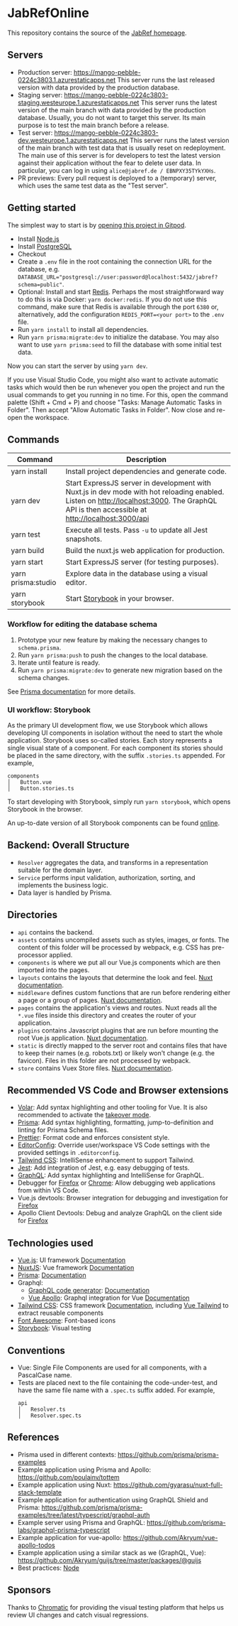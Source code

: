 # JabRefOnline

This repository contains the source of the [JabRef homepage](https://www.jabref.org/).
## Servers

- Production server: https://mango-pebble-0224c3803.1.azurestaticapps.net
  This server runs the last released version with data provided by the production database.
- Staging server: https://mango-pebble-0224c3803-staging.westeurope.1.azurestaticapps.net
  This server runs the latest version of the main branch with data provided by the production database.
  Usually, you do not want to target this server. Its main purpose is to test the main branch before a release.
- Test server: https://mango-pebble-0224c3803-dev.westeurope.1.azurestaticapps.net
  This server runs the latest version of the main branch with test data that is usually reset on redeployment.
  The main use of this server is for developers to test the latest version against their application without the fear to delete user data.
  In particular, you can log in using `alice@jabref.de / EBNPXY35TYkYXHs`.
- PR previews:
  Every pull request is deployed to a (temporary) server, which uses the same test data as the "Test server".

## Getting started

The simplest way to start is by [opening this project in Gitpod](https://gitpod.io/#https://github.com/JabRef/JabRefOnline/).

- Install [Node.js](https://nodejs.org/)
- Install [PostgreSQL](https://www.postgresql.org/)
- Checkout
- Create a `.env` file in the root containing the connection URL for the database, e.g. `DATABASE_URL="postgresql://user:password@localhost:5432/jabref?schema=public"`.
- Optional: Install and start [Redis](https://redis.io/).
  Perhaps the most straightforward way to do this is via Docker: `yarn docker:redis`.
  If you do not use this command, make sure that Redis is available through the port `6380` or, alternatively, add the configuration `REDIS_PORT=<your port>` to the `.env` file.
- Run `yarn install` to install all dependencies.
- Run `yarn prisma:migrate:dev` to initialize the database. You may also want to use `yarn prisma:seed` to fill the database with some initial test data.

Now you can start the server by using `yarn dev`.

If you use Visual Studio Code, you might also want to activate automatic tasks which would then be run whenever you open the project and run the usual commands to get you running in no time.
For this, open the command palette (Shift + Cmd + P) and choose "Tasks: Manage Automatic Tasks in Folder".
Then accept "Allow Automatic Tasks in Folder".
Now close and re-open the workspace.

## Commands

| Command            | Description                                                                                                                                                                                                                                       |
| ------------------ | ------------------------------------------------------------------------------------------------------------------------------------------------------------------------------------------------------------------------------------------------- |
| yarn install       | Install project dependencies and generate code.                                                                                                                                                                                                   |
| yarn dev           | Start ExpressJS server in development with Nuxt.js in dev mode with hot reloading enabled. Listen on [http://localhost:3000](http://localhost:3000). The GraphQL API is then accessible at [http://localhost:3000/api](http://localhost:3000/api) |
| yarn test          | Execute all tests. Pass `-u` to update all Jest snapshots.                                                                                                                                                                                        |
| yarn build         | Build the nuxt.js web application for production.                                                                                                                                                                                                 |
| yarn start         | Start ExpressJS server (for testing purposes).                                                                                                                                                                                                    |
| yarn prisma:studio | Explore data in the database using a visual editor.                                                                                                                                                                                               |
| yarn storybook     | Start [Storybook](#ui-workflow-storybook) in your browser.                                                                                                                                                                                        |

### Workflow for editing the database schema

1. Prototype your new feature by making the necessary changes to `schema.prisma`.
2. Run `yarn prisma:push` to push the changes to the local database.
3. Iterate until feature is ready.
4. Run `yarn prisma:migrate:dev` to generate new migration based on the schema changes.

See [Prisma documentation](https://www.prisma.io/docs/guides/application-lifecycle/prototyping-schema-db-push) for more details.

### UI workflow: Storybook

As the primary UI development flow, we use Storybook which allows developing UI components in isolation without the need to start the whole application.
Storybook uses so-called stories.
Each story represents a single visual state of a component.
For each component its stories should be placed in the same directory, with the suffix `.stories.ts` appended.
For example,

```
components
│   Button.vue
│   Button.stories.ts
```

To start developing with Storybook, simply run `yarn storybook`, which opens Storybook in the browser.

An up-to-date version of all Storybook components can be found [online](https://www.chromatic.com/library?appId=61142988527d34003b1e783d&branch=main).

## Backend: Overall Structure

- `Resolver` aggregates the data, and transforms in a representation suitable for the domain layer.
- `Service` performs input validation, authorization, sorting, and implements the business logic.
- Data layer is handled by Prisma.

## Directories

- `api` contains the backend.
- `assets` contains uncompiled assets such as styles, images, or fonts. The content of this folder will be processed by webpack, e.g. CSS has pre-processor applied.
- `components` is where we put all our Vue.js components which are then imported into the pages.
- `layouts` contains the layouts that determine the look and feel. [Nuxt documentation](https://nuxtjs.org/docs/2.x/directory-structure/layouts).
- `middleware` defines custom functions that are run before rendering either a page or a group of pages. [Nuxt documentation](https://nuxtjs.org/docs/2.x/directory-structure/middleware).
- `pages` contains the application's views and routes. Nuxt reads all the `*.vue` files inside this directory and creates the router of your application.
- `plugins` contains Javascript plugins that are run before mounting the root Vue.js application. [Nuxt documentation](https://nuxtjs.org/guide/plugins).
- `static` is directly mapped to the server root and contains files that have to keep their names (e.g. robots.txt) or likely won't change (e.g. the favicon). Files in this folder are not processed by webpack.
- `store` contains Vuex Store files. [Nuxt documentation](https://nuxtjs.org/guide/vuex-store).

## Recommended VS Code and Browser extensions

- [Volar](https://marketplace.visualstudio.com/items?itemName=johnsoncodehk.volar): Add syntax highlighting and other tooling for Vue. It is also recommended to activate the [takeover mode](https://vuejs.org/guide/typescript/overview.html#takeover-mode).
- [Prisma](https://marketplace.visualstudio.com/items?itemName=Prisma.prisma): Add syntax highlighting, formatting, jump-to-definition and linting for Prisma Schema files.
- [Prettier](https://marketplace.visualstudio.com/items?itemName=esbenp.prettier-vscode): Format code and enforces consistent style.
- [EditorConfig](https://marketplace.visualstudio.com/items?itemName=EditorConfig.EditorConfig): Override user/workspace VS Code settings with the provided settings in `.editorconfig`.
- [Tailwind CSS](https://marketplace.visualstudio.com/items?itemName=bradlc.vscode-tailwindcss): IntelliSense enhancement to support Tailwind.
- [Jest](https://marketplace.visualstudio.com/items?itemName=Orta.vscode-jest): Add integration of Jest, e.g. easy debugging of tests.
- [GraphQL](https://marketplace.visualstudio.com/items?itemName=GraphQL.vscode-graphql): Add syntax highlighting and IntelliSense for GraphQL.
- Debugger for [Firefox](https://marketplace.visualstudio.com/items?itemName=firefox-devtools.vscode-firefox-debug) or [Chrome](https://marketplace.visualstudio.com/items?itemName=msjsdiag.debugger-for-chrome): Allow debugging web applications from within VS Code.
- Vue.js devtools: Browser integration for debugging and investigation for [Firefox](https://addons.mozilla.org/en-US/firefox/addon/vue-js-devtools/)
- Apollo Client Devtools: Debug and analyze GraphQL on the client side for [Firefox](https://addons.mozilla.org/en-US/firefox/addon/apollo-developer-tools/)

## Technologies used

- [Vue.js](https://vuejs.org/): UI framework [Documentation](https://vuejs.org/v2/guide/)
- [NuxtJS](https://nuxtjs.org/): Vue framework [Documentation](https://nuxtjs.org/docs/2.x/get-started/installation)
- [Prisma](https://www.prisma.io/): [Documentation](https://www.prisma.io/docs/)
- Graphql:
  - [GraphQL code generator](https://graphql-code-generator.com/): [Documentation](https://graphql-code-generator.com/docs/getting-started/index)
  - [Vue Apollo](https://apollo.vuejs.org/): Graphql integration for Vue [Documentation](https://v4.apollo.vuejs.org/guide-option/)
- [Tailwind CSS](https://tailwindcss.com/): CSS framework [Documentation](https://tailwindcss.com/docs), including [Vue Tailwind](https://www.vue-tailwind.com/docs/installation) to extract reusable components
- [Font Awesome](https://fontawesome.com/icons?d=gallery&p=2): Font-based icons
- [Storybook](https://storybook.js.org/): Visual testing

## Conventions

- Vue: Single File Components are used for all components, with a PascalCase name.
- Tests are placed next to the file containing the code-under-test, and have the same file name with a `.spec.ts` suffix added.
  For example,
  ```
  api
  │   Resolver.ts
  │   Resolver.spec.ts
  ```

## References

- Prisma used in different contexts: https://github.com/prisma/prisma-examples
- Example application using Prisma and Apollo: https://github.com/poulainv/tottem
- Example application using Nuxt: https://github.com/gyarasu/nuxt-full-stack-template
- Example application for authentication using GraphQL Shield and Prisma: https://github.com/prisma/prisma-examples/tree/latest/typescript/graphql-auth
- Example server using Prisma and GraphQL: https://github.com/prisma-labs/graphql-prisma-typescript
- Example application for vue-apollo: https://github.com/Akryum/vue-apollo-todos
- Example application using a similar stack as we (GraphQL, Vue): https://github.com/Akryum/guijs/tree/master/packages/@guijs
- Best practices: [Node](https://github.com/goldbergyoni/nodebestpractices)

## Sponsors

Thanks to [Chromatic](https://www.chromatic.com/) for providing the visual testing platform that helps us review UI changes and catch visual regressions.
